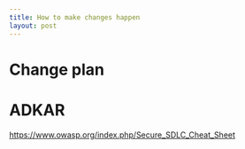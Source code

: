 ```yaml
---
title: How to make changes happen
layout: post
---
```



# Change plan

# ADKAR

https://www.owasp.org/index.php/Secure_SDLC_Cheat_Sheet

